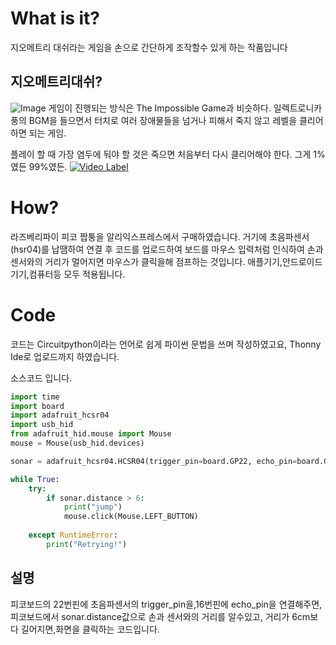 # What is it?
지오메트리 대쉬라는 게임을 손으로 간단하게 조작할수 있게 하는 작품입니다

## 지오메트리대쉬?
![Image](http://img.youtube.com/vi/k90y6PIzIa/0.jpg)
게임이 진행되는 방식은 The Impossible Game과 비슷하다. 일렉트로니카 풍의 BGM을 들으면서 터치로 여러 장애물들을 넘거나 피해서 죽지 않고 레벨을 클리어 하면 되는 게임.

플레이 할 때 가장 염두에 둬야 할 것은 죽으면 처음부터 다시 클리어해야 한다. 그게 1%였든 99%였든.
[![Video Label](http://img.youtube.com/vi/FLHfpF7-nw4/0.jpg)](https://youtube.com/shorts/FLHfpF7-nw4?feature=share)
# How?
라즈베리파이 피코 짭퉁을 알리익스프레스에서 구매하였습니다.
거기에 초음파센서(hsr04)를 납땜하여 연결 후 코드를 업로드하여 보드를 마우스 입력처럼 인식하여 손과 센서와의 거리가 멀어지면 마우스가 클릭을해 점프하는 것입니다. 애플기기,안드로이드기기,컴퓨터등 모두 적용됩니다.
# Code
코드는 Circuitpython이라는 언어로 쉽게 파이썬 문법을 쓰며 작성하였고요, Thonny Ide로 업로드까지 하였습니다.


소스코드 입니다.


```python
import time
import board
import adafruit_hcsr04
import usb_hid
from adafruit_hid.mouse import Mouse
mouse = Mouse(usb_hid.devices)

sonar = adafruit_hcsr04.HCSR04(trigger_pin=board.GP22, echo_pin=board.GP16)

while True:
    try:
        if sonar.distance > 6:
            print("jump")
            mouse.click(Mouse.LEFT_BUTTON)
            
    except RuntimeError:
        print("Retrying!")
```  

## 설명

피코보드의 22번핀에 초음파센서의 trigger_pin을,16번핀에 echo_pin을 연결해주면, 피코보드에서 sonar.distance값으로 손과 센서와의 거리를 알수있고, 거리가 6cm보다 길어지면,화면을 클릭하는 코드입니다.
